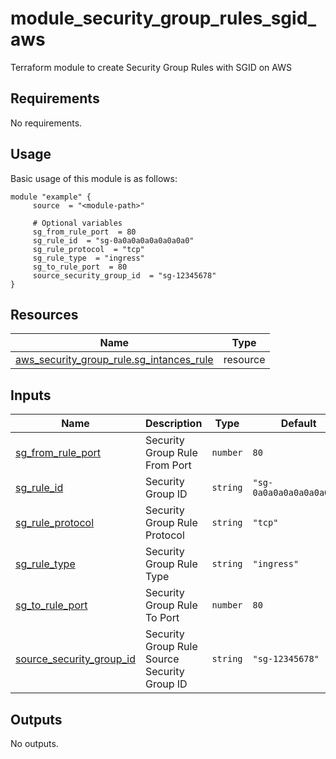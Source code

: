 # module_security_group_rules_sgid_aws
Terraform module to create Security Group Rules with SGID on AWS

<!-- BEGIN_AUTOMATED_TF_DOCS_BLOCK -->
## Requirements

No requirements.
## Usage
Basic usage of this module is as follows:
```hcl
module "example" {
	 source  = "<module-path>"

	 # Optional variables
	 sg_from_rule_port  = 80
	 sg_rule_id  = "sg-0a0a0a0a0a0a0a0a0"
	 sg_rule_protocol  = "tcp"
	 sg_rule_type  = "ingress"
	 sg_to_rule_port  = 80
	 source_security_group_id  = "sg-12345678"
}
```
## Resources

| Name | Type |
|------|------|
| [aws_security_group_rule.sg_intances_rule](https://registry.terraform.io/providers/hashicorp/aws/latest/docs/resources/security_group_rule) | resource |
## Inputs

| Name | Description | Type | Default | Required |
|------|-------------|------|---------|:--------:|
| <a name="input_sg_from_rule_port"></a> [sg\_from\_rule\_port](#input\_sg\_from\_rule\_port) | Security Group Rule From Port | `number` | `80` | no |
| <a name="input_sg_rule_id"></a> [sg\_rule\_id](#input\_sg\_rule\_id) | Security Group ID | `string` | `"sg-0a0a0a0a0a0a0a0a0"` | no |
| <a name="input_sg_rule_protocol"></a> [sg\_rule\_protocol](#input\_sg\_rule\_protocol) | Security Group Rule Protocol | `string` | `"tcp"` | no |
| <a name="input_sg_rule_type"></a> [sg\_rule\_type](#input\_sg\_rule\_type) | Security Group Rule Type | `string` | `"ingress"` | no |
| <a name="input_sg_to_rule_port"></a> [sg\_to\_rule\_port](#input\_sg\_to\_rule\_port) | Security Group Rule To Port | `number` | `80` | no |
| <a name="input_source_security_group_id"></a> [source\_security\_group\_id](#input\_source\_security\_group\_id) | Security Group Rule Source Security Group ID | `string` | `"sg-12345678"` | no |
## Outputs

No outputs.
<!-- END_AUTOMATED_TF_DOCS_BLOCK -->